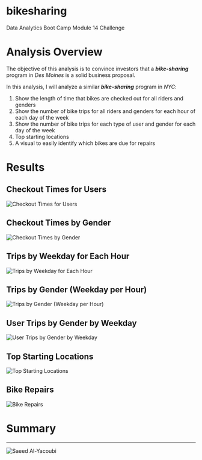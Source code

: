 # bikesharing
Data Analytics Boot Camp Module 14 Challenge

# Analysis Overview

The objective of this analysis is to convince investors that a ***bike-sharing*** program in *Des Moines* is a solid business proposal.

In this analysis, I will analyze a similar ***bike-sharing*** program in *NYC*:

1. Show the length of time that bikes are checked out for all riders and genders
2. Show the number of bike trips for all riders and genders for each hour of each day of the week
3. Show the number of bike trips for each type of user and gender for each day of the week
4. Top starting locations
5. A visual to easily identify which bikes are due for repairs

# Results

## Checkout Times for Users

![Checkout Times for Users](./Resources/viz1.png)

## Checkout Times by Gender

![Checkout Times by Gender](./Resources/viz2.png)

## Trips by Weekday for Each Hour

![Trips by Weekday for Each Hour](./Resources/viz3.png)

## Trips by Gender (Weekday per Hour)

![Trips by Gender (Weekday per Hour)](./Resources/viz4.png)

## User Trips by Gender by Weekday

![User Trips by Gender by Weekday](./Resources/viz5.png)

## Top Starting Locations

![Top Starting Locations](./Resources/viz6.png)

## Bike Repairs

![Bike Repairs](./Resources/viz7.png)


# Summary

---

![Saeed Al-Yacoubi](./Resources/qr-code.png)